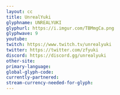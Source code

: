 ```yaml
---
layout: cc
title: UnrealYuki
glyphname: UNREALYUKI
glyphurl: https://i.imgur.com/TBMmgCa.png
glyphwave: 9
youtube: 
twitch: https://www.twitch.tv/unrealyuki
twitter: https://twitter.com/zfyuki
discord: https://discord.gg/unrealyuki
other-site: 
primary-language: 
global-glyph-code: 
currently-partnered: 
stream-currency-needed-for-glyph: 
---
```


